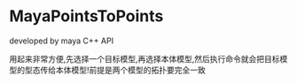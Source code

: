 # MayaPointsToPoints
developed by maya C++ API

用起来非常方便,先选择一个目标模型,再选择本体模型,然后执行命令就会把目标模型的型态传给本体模型!前提是两个模型的拓扑要完全一致
